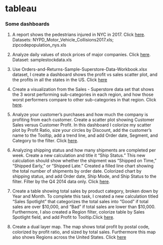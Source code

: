 # tableau

### Some dashboards
1. A report shows the pedestrians injured in NYC in 2017. Click [here](https://public.tableau.com/profile/yibing.qi#!/vizhome/NYpedestriansinjuredreport/Dashboard1?publish=yes). Datasets: NYPD_Motor_Vehicle_Collisions2017.xls; zipcodepopulation_nys.xls

2. Analyze daily values of stock prices of major companies. Click [here](https://public.tableau.com/profile/yibing.qi#!/vizhome/StockPriceAnalysis_15685597797920/Dashboard1?publish=yes). Dataset: samplestockdata.xls

3. Use Orders-and-Returns-Sample-Superstore-Data-Workbook.xlsx dataset, I create a dashboard shows the profit vs sales scatter plot, and the profits in all the states in the US. Click [here](https://public.tableau.com/profile/yibing.qi#!/vizhome/ProfitvsSalesstates/Dashboard3?publish=yes)

4. Create a visualization from the Sales - Superstore data set that shows the 3 worst performing sub-categories in each region, and how those worst performers compare to other sub-categories in that region. Click [here](https://public.tableau.com/profile/yibing.qi#!/vizhome/worst3byRegion/PerformanceByRegion?publish=yes).

5. Analyze your customer’s purchases and how much the company is profiting from each customer. Create a scatter plot showing Customer Sales versus Customer Profit. In this dashboard I colorize my scatter plot by Profit Ratio, size your circles by Discount, add the customer’s name to the Tooltip, add a trend line, and add Order date, Segment, and Category to the filter. Click [here](https://public.tableau.com/profile/yibing.qi#!/vizhome/CustomerScatter_15700692037390/Dashboard1?publish=yes).

6. Analyzing shipping status and how many shipments are completed per week. Create a new calculation and title it “Ship Status.” This new calculation should show whether the shipment was “Shipped on Time,” “Shipped Early,” or “Shipped Late.” Created a filled line chart showing the total number of shipments by order date. Colorized chart by shipping status, and add Order date, Ship Mode, and Ship Status to the filter. Filter by the Q4 2014 data only. Click [here](https://public.tableau.com/profile/yibing.qi#!/vizhome/ShippingTrend_15705901521120/Dashboard1?publish=yes).
7. Create a table showing total sales by product category, broken down by Year and Month. To complete this task, I created a new calculation titled “Sales Spotlight” that categorizes the total sales into “Good” if total sales are over $10,000, and “Bad” if total sales are lower than $10,000. Furthermore, I also created a Region filter, colorize table by Sales Spotlight field, and add Profit to Tooltip.Click [here](https://public.tableau.com/profile/yibing.qi#!/vizhome/SalesSpotlight_15707574612400/producyview?publish=yes).
8. Create a dual layer map. The map shows total profit by postal code, colorized by profit ratio, and sized by total sales. Furthermore this map also shows Regions across the United States. Click [here](https://public.tableau.com/profile/yibing.qi#!/vizhome/mapsupersale/Dashboard1?publish=yes) 
